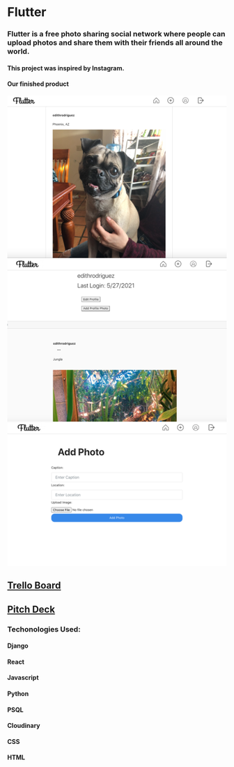 # Flutter   

### Flutter is a free photo sharing social network where people can upload photos and share them with their friends all around the world. 

#### This project was inspired by Instagram.

#### Our finished product

![App Preview1](https://github.com/Flutter-Django-App/Flutter-React/blob/main/Screen%20Shot%202021-05-28%20at%202.18.06%20AM.png)
![App Preview2](https://github.com/Flutter-Django-App/Flutter-React/blob/main/Screen%20Shot%202021-05-28%20at%202.18.59%20AM.png)
![App Preview3](https://github.com/Flutter-Django-App/Flutter-React/blob/main/Screen%20Shot%202021-05-28%20at%202.21.06%20AM.png)

## [Trello Board](https://trello.com/invite/b/9cidTfNZ/6979ceb496caf5f4ce661b6256e05d97/project-4)
## [Pitch Deck](https://balsamiq.cloud/sun9l57/pdfmotg)

### Techonologies Used:
#### Django
#### React
#### Javascript
#### Python
#### PSQL
#### Cloudinary
#### CSS
#### HTML
#### 
